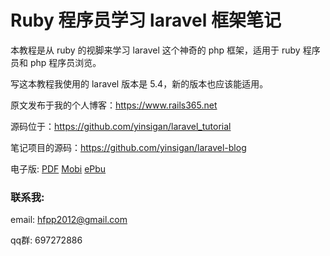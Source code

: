 # Ruby 程序员学习 laravel 框架笔记

本教程是从 ruby 的视脚来学习 laravel 这个神奇的 php 框架，适用于 ruby 程序员和 php 程序员浏览。

写这本教程我使用的 laravel 版本是 5.4，新的版本也应该能适用。

原文发布于我的个人博客：https://www.rails365.net

源码位于：https://github.com/yinsigan/laravel_tutorial

笔记项目的源码：https://github.com/yinsigan/laravel-blog

电子版: [PDF](https://www.gitbook.com/download/pdf/book/yinsigan/laravel_tutorial) [Mobi](https://www.gitbook.com/download/mobi/book/yinsigan/laravel_tutorial) [ePbu](https://www.gitbook.com/download/epub/book/yinsigan/laravel_tutorial)

### 联系我:

email: hfpp2012@gmail.com

qq群: 697272886
